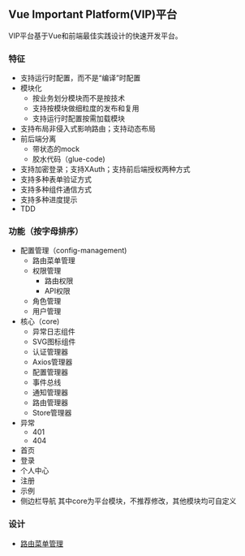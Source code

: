 
## Vue Important Platform(VIP)平台
VIP平台基于Vue和前端最佳实践设计的快速开发平台。

### 特征
* 支持运行时配置，而不是“编译”时配置
* 模块化
  * 按业务划分模块而不是按技术
  * 支持按模块做细粒度的发布和复用
  * 支持运行时配置按需加载模块
* 支持布局非侵入式影响路由；支持动态布局
* 前后端分离
  * 带状态的mock
  * 胶水代码（glue-code)
* 支持加密登录；支持XAuth；支持前后端授权两种方式  
* 支持多种表单验证方式
* 支持多种组件通信方式
* 支持多种进度提示
* TDD

### 功能（按字母排序）
* 配置管理（config-management)
  * 路由菜单管理
  * 权限管理
    * 路由权限
    * API权限
  * 角色管理
  * 用户管理  
* 核心（core)
  * 异常日志组件
  * SVG图标组件
  * 认证管理器
  * Axios管理器
  * 配置管理器
  * 事件总线
  * 通知管理器
  * 路由管理器
  * Store管理器
* 异常
  * 401
  * 404
* 首页
* 登录
* 个人中心
* 注册
* 示例
* 侧边栏导航
其中core为平台模块，不推荐修改，其他模块均可自定义

### 设计

* [路由菜单管理](route-menu.md)